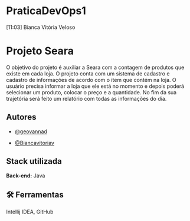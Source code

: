 # PraticaDevOps1
[11:03] Bianca Vitória Veloso
# Projeto Seara

O objetivo do projeto é auxiliar a Seara com a contagem de produtos que existe em cada loja. O projeto conta com um sistema de cadastro e cadastro de informações de acordo com o item que contém na loja. O usuário precisa informar a loja que ele está no momento e depois poderá selecionar um produto, colocar o preço e a quantidade. No fim da sua trajetória será feito um relatório com todas as informações do dia.


## Autores

- [@geovannad](https://github.com/geovannad)

- [@Biancavitoriav](https://github.com/Biancavitoriav)


## Stack utilizada


**Back-end:** Java


## 🛠 Ferramentas

Intellij IDEA, GitHub
